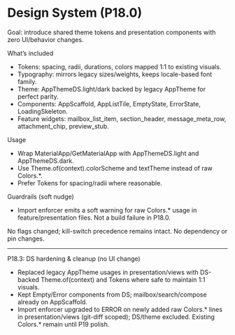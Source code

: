 # Design System (P18.0)

Goal: introduce shared theme tokens and presentation components with zero UI/behavior changes.

What’s included
- Tokens: spacing, radii, durations, colors mapped 1:1 to existing visuals.
- Typography: mirrors legacy sizes/weights, keeps locale-based font family.
- Theme: AppThemeDS.light/dark backed by legacy AppTheme for perfect parity.
- Components: AppScaffold, AppListTile, EmptyState, ErrorState, LoadingSkeleton.
- Feature widgets: mailbox_list_item, section_header, message_meta_row, attachment_chip, preview_stub.

Usage
- Wrap MaterialApp/GetMaterialApp with AppThemeDS.light and AppThemeDS.dark.
- Use Theme.of(context).colorScheme and textTheme instead of raw Colors.*.
- Prefer Tokens for spacing/radii where reasonable.

Guardrails (soft nudge)
- Import enforcer emits a soft warning for raw Colors.* usage in feature/presentation files. Not a build failure in P18.0.

No flags changed; kill-switch precedence remains intact. No dependency or pin changes.

---

P18.3: DS hardening & cleanup (no UI change)
- Replaced legacy AppTheme usages in presentation/views with DS-backed Theme.of(context) and Tokens where safe to maintain 1:1 visuals.
- Kept Empty/Error components from DS; mailbox/search/compose already on AppScaffold.
- Import enforcer upgraded to ERROR on newly added raw Colors.* lines in presentation/views (git-diff scoped); DS/theme excluded. Existing Colors.* remain until P19 polish.

